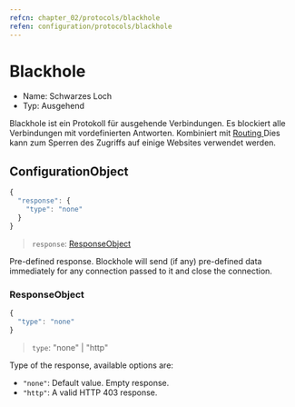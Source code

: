 ```yaml
---
refcn: chapter_02/protocols/blackhole
refen: configuration/protocols/blackhole
---
```

# Blackhole

* Name: Schwarzes Loch
* Typ: Ausgehend

Blackhole ist ein Protokoll für ausgehende Verbindungen. Es blockiert alle Verbindungen mit vordefinierten Antworten. Kombiniert mit [ Routing ](../routing.md) Dies kann zum Sperren des Zugriffs auf einige Websites verwendet werden.

## ConfigurationObject

```javascript
{
  "response": {
    "type": "none"
  }
}
```

> `response`: [ResponseObject](#responseobject)

Pre-defined response. Blockhole will send (if any) pre-defined data immediately for any connection passed to it and close the connection.

### ResponseObject

```javascript
{
  "type": "none"
}
```

> `type`: "none" | "http"

Type of the response, available options are:

* `"none"`: Default value. Empty response.
* `"http"`: A valid HTTP 403 response.